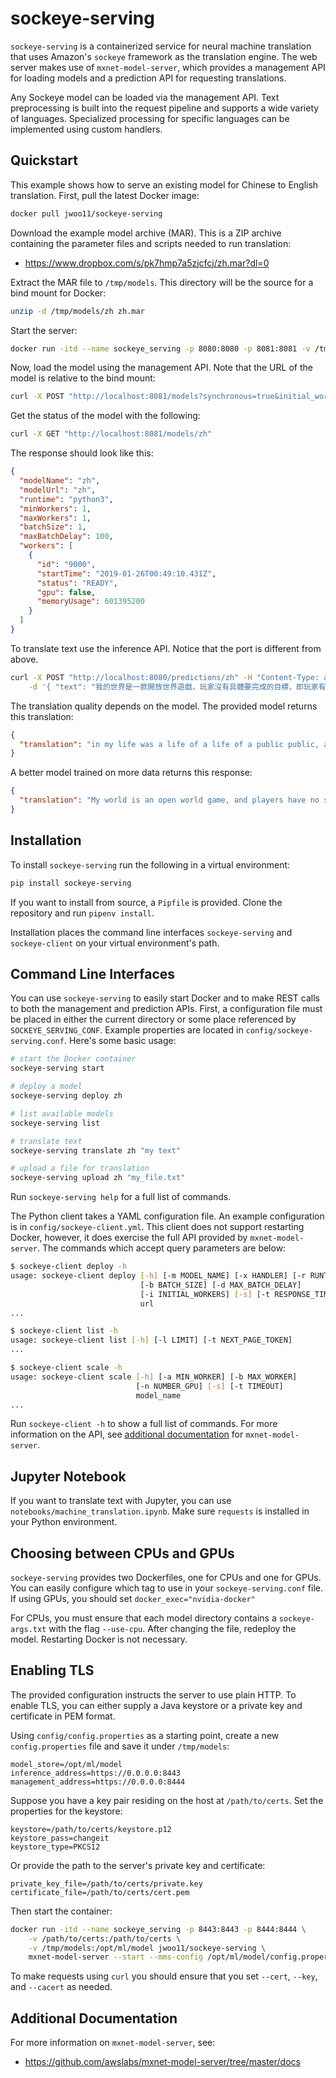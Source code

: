 # sockeye-serving
`sockeye-serving` is a containerized service for neural machine translation that uses Amazon's `sockeye` framework as the translation engine.
The web server makes use of `mxnet-model-server`, which provides a management API for loading models and a prediction API for requesting translations.

Any Sockeye model can be loaded via the management API.
Text preprocessing is built into the request pipeline and supports a wide variety of languages.
Specialized processing for specific languages can be implemented using custom handlers.

## Quickstart
This example shows how to serve an existing model for Chinese to English translation.
First, pull the latest Docker image:
```bash
docker pull jwoo11/sockeye-serving
```

Download the example model archive (MAR).
This is a ZIP archive containing the parameter files and scripts needed to run translation:
* https://www.dropbox.com/s/pk7hmp7a5zjcfcj/zh.mar?dl=0

Extract the MAR file to `/tmp/models`.
 This directory will be the source for a bind mount for Docker:
```bash
unzip -d /tmp/models/zh zh.mar
```

Start the server:
```bash
docker run -itd --name sockeye_serving -p 8080:8080 -p 8081:8081 -v /tmp/models:/opt/ml/model jwoo11/sockeye-serving
```

Now, load the model using the management API. Note that the URL of the model is relative to the bind mount:
```bash
curl -X POST "http://localhost:8081/models?synchronous=true&initial_workers=1&url=zh"
```
Get the status of the model with the following:
```bash
curl -X GET "http://localhost:8081/models/zh"
```
The response should look like this:
```json
{
  "modelName": "zh",
  "modelUrl": "zh",
  "runtime": "python3",
  "minWorkers": 1,
  "maxWorkers": 1,
  "batchSize": 1,
  "maxBatchDelay": 100,
  "workers": [
    {
      "id": "9000",
      "startTime": "2019-01-26T00:49:10.431Z",
      "status": "READY",
      "gpu": false,
      "memoryUsage": 601395200
    }
  ]
}
```

To translate text use the inference API. Notice that the port is different from above. 
```bash
curl -X POST "http://localhost:8080/predictions/zh" -H "Content-Type: application/json" \
    -d '{ "text": "我的世界是一款開放世界遊戲，玩家沒有具體要完成的目標，即玩家有超高的自由度選擇如何玩遊戲" }'
```

The translation quality depends on the model. The provided model returns this translation:
```json
{
  "translation": "in my life was a life of a life of a public public, and a public, a time, a video, a play, which, it was a time of a time of a time."
}
```

A better model trained on more data returns this response:
```json
{
  "translation": "My world is an open world game, and players have no specific goal to accomplish, that is, players have a high degree of freedom to choose how to play."
}
```

## Installation
To install `sockeye-serving` run the following in a virtual environment:
```bash
pip install sockeye-serving
```
If you want to install from source, a `Pipfile` is provided.
Clone the repository and run `pipenv install`.

Installation places the command line interfaces `sockeye-serving` and `sockeye-client` on your virtual environment's path.

## Command Line Interfaces
You can use `sockeye-serving` to easily start Docker and to make REST calls to both the management and prediction APIs.
First, a configuration file must be placed in either the current directory or some place referenced by `SOCKEYE_SERVING_CONF`.
Example properties are located in `config/sockeye-serving.conf`.
Here's some basic usage:
```bash
# start the Docker container
sockeye-serving start

# deploy a model
sockeye-serving deploy zh

# list available models
sockeye-serving list

# translate text
sockeye-serving translate zh "my text"

# upload a file for translation
sockeye-serving upload zh "my_file.txt"
```
Run `sockeye-serving help` for a full list of commands.

The Python client takes a YAML configuration file.
An example configuration is in `config/sockeye-client.yml`. 
This client does not support restarting Docker, however, it does exercise the full API provided by `mxnet-model-server`.
The commands which accept query parameters are below:
```bash
$ sockeye-client deploy -h
usage: sockeye-client deploy [-h] [-m MODEL_NAME] [-x HANDLER] [-r RUNTIME]
                             [-b BATCH_SIZE] [-d MAX_BATCH_DELAY]
                             [-i INITIAL_WORKERS] [-s] [-t RESPONSE_TIMEOUT]
                             url
...

$ sockeye-client list -h
usage: sockeye-client list [-h] [-l LIMIT] [-t NEXT_PAGE_TOKEN]
...

$ sockeye-client scale -h
usage: sockeye-client scale [-h] [-a MIN_WORKER] [-b MAX_WORKER]
                            [-n NUMBER_GPU] [-s] [-t TIMEOUT]
                            model_name
...
```
Run `sockeye-client -h` to show a full list of commands. 
For more information on the API, see [additional documentation](#additional-documentation) for `mxnet-model-server`.

## Jupyter Notebook
If you want to translate text with Jupyter, you can use `notebooks/machine_translation.ipynb`.
Make sure `requests` is installed in your Python environment.

## Choosing between CPUs and GPUs
`sockeye-serving` provides two Dockerfiles, one for CPUs and one for GPUs.
You can easily configure which tag to use in your `sockeye-serving.conf` file.
If using GPUs, you should set `docker_exec="nvidia-docker"`

For CPUs, you must ensure that each model directory contains a `sockeye-args.txt` with the flag `--use-cpu`.
After changing the file, redeploy the model. Restarting Docker is not necessary.

## Enabling TLS
The provided configuration instructs the server to use plain HTTP.
To enable TLS, you can either supply a Java keystore or a private key and certificate in PEM format.

Using `config/config.properties` as a starting point, create a new `config.properties` file and save it under `/tmp/models`:
```properties
model_store=/opt/ml/model
inference_address=https://0.0.0.0:8443
management_address=https://0.0.0.0:8444
```
Suppose you have a key pair residing on the host at `/path/to/certs`.
Set the properties for the keystore:
```properties
keystore=/path/to/certs/keystore.p12
keystore_pass=changeit
keystore_type=PKCS12
```
Or provide the path to the server's private key and certificate:
```properties
private_key_file=/path/to/certs/private.key
certificate_file=/path/to/certs/cert.pem
```
Then start the container:
```bash
docker run -itd --name sockeye_serving -p 8443:8443 -p 8444:8444 \
    -v /path/to/certs:/path/to/certs \
    -v /tmp/models:/opt/ml/model jwoo11/sockeye-serving \
    mxnet-model-server --start --mms-config /opt/ml/model/config.properties
```

To make requests using `curl` you should ensure that you set `--cert`, `--key`, and `--cacert` as needed.

## <a name="additional-documentation"></a> Additional Documentation

For more information on `mxnet-model-server`, see:
* https://github.com/awslabs/mxnet-model-server/tree/master/docs
